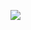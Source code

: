 ![](https://user-gold-cdn.xitu.io/2019/7/7/16bccf9312d40cf2?w=2627&h=916&f=png&s=110988)

<Valine></Valine>
